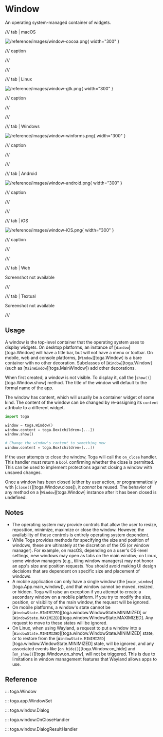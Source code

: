 # Window

An operating system-managed container of widgets.

/// tab | macOS

![/reference/images/window-cocoa.png](/reference/images/window-cocoa.png){ width="300" }

/// caption

///

<!-- TODO: Update alt text -->

///

/// tab | Linux

![/reference/images/window-gtk.png](/reference/images/window-gtk.png){ width="300" }

/// caption

///

<!-- TODO: Update alt text -->

///

/// tab | Windows

![/reference/images/window-winforms.png](/reference/images/window-winforms.png){ width="300" }

/// caption

///

<!-- TODO: Update alt text -->

///

/// tab | Android

![/reference/images/window-android.png](/reference/images/window-android.png){ width="300" }

/// caption

///

<!-- TODO: Update alt text -->

///

/// tab | iOS

![/reference/images/window-iOS.png](/reference/images/window-iOS.png){ width="300" }

/// caption

///

<!-- TODO: Update alt text -->

///

/// tab | Web

Screenshot not available

///

/// tab | Textual

Screenshot not available

///

## Usage

A window is the top-level container that the operating system uses to display widgets. On desktop platforms, an instance of [`Window`][toga.Window] will have a title bar, but will not have a menu or toolbar. On mobile, web and console platforms, [`Window`][toga.Window] is a bare container with no other decoration. Subclasses of [`Window`][toga.Window] (such as [`MainWindow`][toga.MainWindow]) add other decorations.

When first created, a window is not visible. To display it, call the [`show()`][toga.Window.show] method. The title of the window will default to the formal name of the app.

The window has content, which will usually be a container widget of some kind. The content of the window can be changed by re-assigning its `content` attribute to a different widget.

```python
import toga

window = toga.Window()
window.content = toga.Box(children=[...])
window.show()

# Change the window's content to something new
window.content = toga.Box(children=[...])
```

If the user attempts to close the window, Toga will call the `on_close` handler. This handler must return a `bool` confirming whether the close is permitted. This can be used to implement protections against closing a window with unsaved changes.

Once a window has been closed (either by user action, or programmatically with [`close()`][toga.Window.close]), it *cannot* be reused. The behavior of any method on a [`Window`][toga.Window] instance after it has been closed is undefined.

## Notes

- The operating system may provide controls that allow the user to resize, reposition, minimize, maximize or close the window. However, the availability of these controls is entirely operating system dependent.
- While Toga provides methods for specifying the size and position of windows, these are ultimately at the discretion of the OS (or window manager). For example, on macOS, depending on a user's OS-level settings, new windows may open as tabs on the main window; on Linux, some window managers (e.g., tiling window managers) may not honor an app's size and position requests. You should avoid making UI design decisions that are dependent on specific size and placement of windows.
- A mobile application can only have a single window (the [`main_window`][toga.App.main_window]), and that window cannot be moved, resized, or hidden. Toga will raise an exception if you attempt to create a secondary window on a mobile platform. If you try to modify the size, position, or visibility of the main window, the request will be ignored.
- On mobile platforms, a window's state cannot be [`WindowState.MINIMIZED`][toga.window.WindowState.MINIMIZED] or [`WindowState.MAXIMIZED`][toga.window.WindowState.MAXIMIZED]. Any request to move to these states will be ignored.
- On Linux, when using Wayland, a request to put a window into a [`WindowState.MINIMIZED`][toga.window.WindowState.MINIMIZED] state, or to restore from the [`WindowState.MINIMIZED`][toga.window.WindowState.MINIMIZED] state, will be ignored, and any associated events like [`on_hide()`][toga.Window.on_hide] and [`on_show()`][toga.Window.on_show], will not be triggered. This is due to limitations in window management features that Wayland allows apps to use.

## Reference

::: toga.Window

::: toga.app.WindowSet

::: toga.window.Dialog

::: toga.window.OnCloseHandler

::: toga.window.DialogResultHandler
